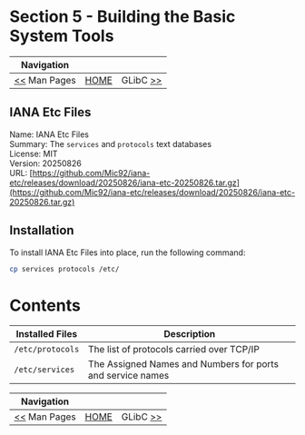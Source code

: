 # Section 5 - Building the Basic System Tools

| Navigation |||
| --- | --- | ---: |
| [<<](./ManPages.md) Man Pages | [HOME](../README.md) | GLibC [>>](./GLibC.md) |

## IANA Etc Files

Name: IANA Etc Files<br />
Summary: The `services` and `protocols` text databases<br />
License: MIT<br />
Version: 20250826<br />
URL: [https://github.com/Mic92/iana-etc/releases/download/20250826/iana-etc-20250826.tar.gz](https://github.com/Mic92/iana-etc/releases/download/20250826/iana-etc-20250826.tar.gz)<br />

## Installation

To install IANA Etc Files into place, run the following command:

```bash
cp services protocols /etc/
```

# Contents

| Installed Files | Description |
| --- | --- |
| `/etc/protocols` | The list of protocols carried over TCP/IP |
| `/etc/services`  | The Assigned Names and Numbers for ports and service names |


| Navigation |||
| --- | --- | ---: |
| [<<](./ManPages.md) Man Pages | [HOME](../README.md) | GLibC [>>](./GLibC.md) |
